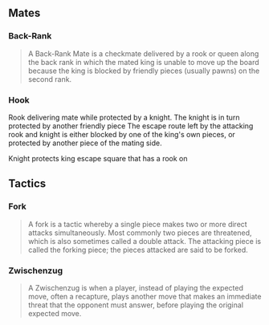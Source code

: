 ## Mates

### Back-Rank

> A Back-Rank Mate is a checkmate delivered by a rook or queen along the back rank in which the mated king is unable to move up the board because the king is blocked by friendly pieces (usually pawns) on the second rank.

### Hook

Rook delivering mate while protected by a knight. 
The knight is in turn protected by another friendly piece
The escape route left by the attacking rook and knight is either blocked by one of the king's own pieces, or protected by another piece of the mating side.

Knight protects king escape square that has a rook on

## Tactics

### Fork

> A fork is a tactic whereby a single piece makes two or more direct attacks simultaneously. Most commonly two pieces are threatened, which is also sometimes called a double attack. The attacking piece is called the forking piece; the pieces attacked are said to be forked.

### Zwischenzug

> A Zwischenzug is when a player, instead of playing the expected move, often a recapture, plays another move that makes an immediate threat that the opponent must answer, before playing the original expected move.
